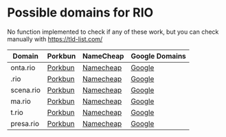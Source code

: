 # Possible domains for RIO

No function implemented to check if any of these work, but you can check manually with https://tld-list.com/

| Domain | Porkbun | NameCheap | Google Domains |
|---|---|---|---|
| onta.rio | [Porkbun](https://porkbun.com/checkout/search?prb=e814663da1&tlds=&idnLanguage=&search=search&q=onta.rio) | [Namecheap](https://www.namecheap.com/domains/registration/results/?domain=onta.rio) | [Google](https://domains.google.com/registrar/search?searchTerm=onta.rio) |
| .rio | [Porkbun](https://porkbun.com/checkout/search?prb=e814663da1&tlds=&idnLanguage=&search=search&q=.rio) | [Namecheap](https://www.namecheap.com/domains/registration/results/?domain=.rio) | [Google](https://domains.google.com/registrar/search?searchTerm=.rio) |
| scena.rio | [Porkbun](https://porkbun.com/checkout/search?prb=e814663da1&tlds=&idnLanguage=&search=search&q=scena.rio) | [Namecheap](https://www.namecheap.com/domains/registration/results/?domain=scena.rio) | [Google](https://domains.google.com/registrar/search?searchTerm=scena.rio) |
| ma.rio | [Porkbun](https://porkbun.com/checkout/search?prb=e814663da1&tlds=&idnLanguage=&search=search&q=ma.rio) | [Namecheap](https://www.namecheap.com/domains/registration/results/?domain=ma.rio) | [Google](https://domains.google.com/registrar/search?searchTerm=ma.rio) |
| t.rio | [Porkbun](https://porkbun.com/checkout/search?prb=e814663da1&tlds=&idnLanguage=&search=search&q=t.rio) | [Namecheap](https://www.namecheap.com/domains/registration/results/?domain=t.rio) | [Google](https://domains.google.com/registrar/search?searchTerm=t.rio) |
| presa.rio | [Porkbun](https://porkbun.com/checkout/search?prb=e814663da1&tlds=&idnLanguage=&search=search&q=presa.rio) | [Namecheap](https://www.namecheap.com/domains/registration/results/?domain=presa.rio) | [Google](https://domains.google.com/registrar/search?searchTerm=presa.rio) |
